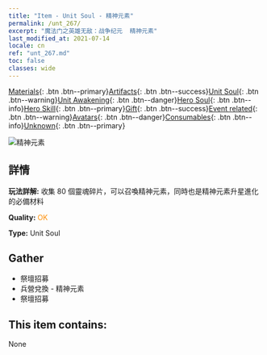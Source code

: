 ```yaml
---
title: "Item - Unit Soul - 精神元素"
permalink: /unt_267/
excerpt: "魔法门之英雄无敌：战争纪元  精神元素"
last_modified_at: 2021-07-14
locale: cn
ref: "unt_267.md"
toc: false
classes: wide
---
```

 [Materials](/ItemsCN/){: .btn .btn--primary}[Artifacts](/ItemsCN/Artifacts/){: .btn .btn--success}[Unit Soul](/ItemsCN/UnitSoul/){: .btn .btn--warning}[Unit Awakening](/ItemsCN/UnitAwakening/){: .btn .btn--danger}[Hero Soul](/ItemsCN/HeroSoul/){: .btn .btn--info}[Hero Skill](/ItemsCN/HeroSkill/){: .btn .btn--primary}[Gift](/ItemsCN/Gift/){: .btn .btn--success}[Event related](/ItemsCN/Events/){: .btn .btn--warning}[Avatars](/ItemsCN/Avatars/){: .btn .btn--danger}[Consumables](/ItemsCN/Consumables/){: .btn .btn--info}[Unknown](/ItemsCN/Unknown/){: .btn .btn--primary}

 ![精神元素](/images/u/ti_jingshenyuansu.jpg)

## 詳情
 **玩法詳解:** 收集 80 個靈魂碎片，可以召喚精神元素，同時也是精神元素升星進化的必備材料

 **Quality:** <span style="color: #FF8C00">OK</span>

 **Type:** Unit Soul

## Gather

*    祭壇招募 
*    兵營兌換 - 精神元素 
*    祭壇招募 

## This item contains:

  None

